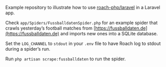 Example repository to illustrate how to use [roach-php/laravel](https://github.com/roach-php/laravel) in a Laravel app.

Check `app/Spiders/FussballdatenSpider.php`  for an example spider that crawls yesterday’s football matches from 
[https://fussballdaten.de](https://fussballdaten.de) and imports new ones into a SQLite database.

Set the `LOG_CHANNEL` to `stdout` in your `.env` file to have Roach log to stdout during a spider’s run.

Run `php artisan scrape:fussballdaten` to run the spider.
